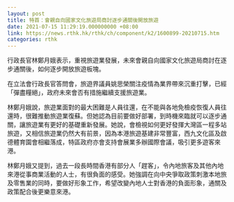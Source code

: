 ```yaml
---
layout: post
title: 特首：會親自向國家文化旅遊局商討逐步通關後開放旅遊
date: 2021-07-15 11:29:19.000000000 +08:00
link: https://news.rthk.hk/rthk/ch/component/k2/1600899-20210715.htm
categories: rthk
---
```


行政長官林鄭月娥表示，重視旅遊業發展，未來會親自向國家文化旅遊局商討在逐步通關後，如何逐步開放旅遊板塊。

在立法會行政長官答問會，旅遊界議員姚思榮關注疫情為業界帶來沉重打擊，已經「彈盡糧絕」，政府未來會否有措施繼續支援旅遊業。

林鄭月娥說，旅遊業面對的最大困難是人員往還，在不能與各地免檢疫恢復人員往還時，很難推動旅遊業復蘇。但她認為目前要做好部署，到時機來臨就可以逐步通關，讓旅遊業有更好的基礎重新發展。她說，會檢視如何更好發揮大灣區一程多站旅遊，又相信旅遊業仍然大有前景，因為本港旅遊基建非常豐富，西九文化區及啟德體育園會相繼落成，特區政府亦會支持會展業多辦國際會議，吸引更多遊客來港。

林鄭月娥又提到，過去一段長時間香港有部分人「趕客」，令內地旅客及其他內地來港從事商業活動的人士，有很負面的感受。她強調在向中央爭取政策刺激本地旅及零售業的同時，要做好形象工作，希望改變內地人士對香港的負面形象，通關及政策配合後更樂意來港。
